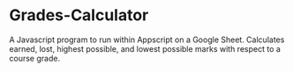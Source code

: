 # Grades-Calculator
A Javascript program to run within Appscript on a Google Sheet.  Calculates earned, lost, highest possible, and lowest possible marks with respect to a course grade.
